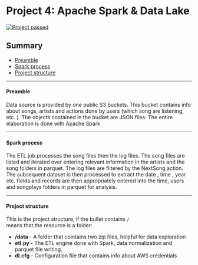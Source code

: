 # Project 4: Apache Spark & Data Lake
[![Project passed](https://img.shields.io/badge/project-passed-success.svg)](https://img.shields.io/badge/project-passed-success.svg)

## Summary
* [Preamble](#Preamble)
* [Spark process](#Spark-process)
* [Project structure](#Project-structure)
--------------------------------------------

#### Preamble
Data source is provided by one public S3 buckets. This bucket contains 
info about songs, artists and actions done by users (which song are listening, etc..). The objects contained in the bucket are JSON files. The entire elaboration is done with Apache Spark

--------------------------------------------
#### Spark process

The ETL job processes the song files then the log files. The song files are listed and iterated over entering relevant information in the artists and the song folders in parquet.
The log files are filtered by the NextSong action. The subsequent dataset is then processed to extract the date , time , year etc. fields and records are then appropriately entered into the time, users and songplays folders in parquet for analysis.

-------------------------
#### Project structure
This is the project structure, if the bullet contains ``/`` <br>
means that the resource is a folder:

* <b> /data </b> - A folder that cointains two zip files, helpful for data exploration
* <b> etl.py </b> - The ETL engine done with Spark, data normalization and parquet file writing.
* <b> dl.cfg </b> - Configuration file that contains info about AWS credentials
